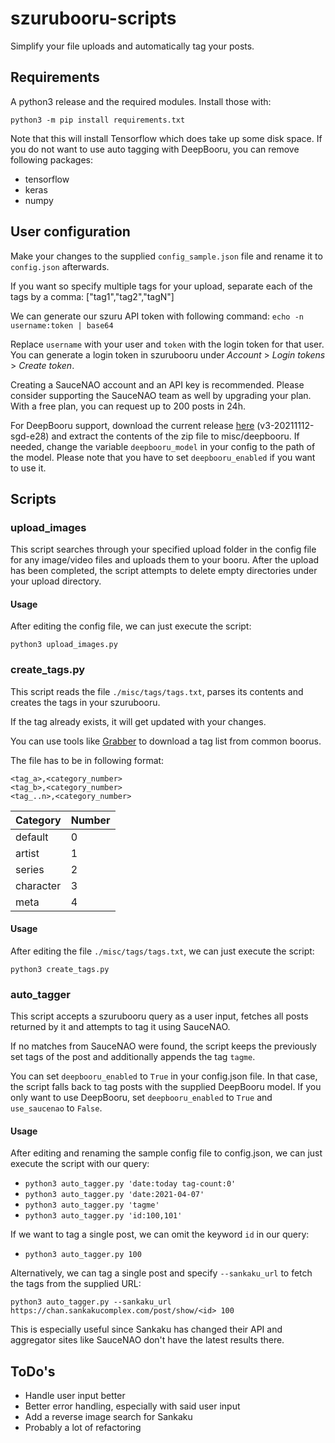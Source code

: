 # szurubooru-scripts
Simplify your file uploads and automatically tag your posts.

## Requirements

A python3 release and the required modules. Install those with:

`python3 -m pip install requirements.txt`

Note that this will install Tensorflow which does take up some disk space.
If you do not want to use auto tagging with DeepBooru, you can remove following packages:

* tensorflow
* keras
* numpy

## User configuration
Make your changes to the supplied `config_sample.json` file and rename it to `config.json` afterwards.

If you want so specify multiple tags for your upload, separate each of the tags by a comma: ["tag1","tag2","tagN"]

We can generate our szuru API token with following command:
`echo -n username:token | base64`

Replace `username` with your user and `token` with the login token for that user.
You can generate a login token in szurubooru under _Account_ > _Login tokens_ > _Create token_.

Creating a SauceNAO account and an API key is recommended.
Please consider supporting the SauceNAO team as well by upgrading your plan.
With a free plan, you can request up to 200 posts in 24h.

For DeepBooru support, download the current release [here](https://github.com/KichangKim/DeepDanbooru/releases/tag/v3-20211112-sgd-e28) (v3-20211112-sgd-e28) and extract the contents of the zip file to misc/deepbooru.
If needed, change the variable `deepbooru_model` in your config to the path of the model.
Please note that you have to set `deepbooru_enabled` if you want to use it.

## Scripts

### upload_images
This script searches through your specified upload folder in the config file for any image/video files and uploads them to your booru.
After the upload has been completed, the script attempts to delete empty directories under your upload directory.

#### Usage
After editing the config file, we can just execute the script:

`python3 upload_images.py`

### create_tags.py
This script reads the file `./misc/tags/tags.txt`, parses its contents and creates the tags in your szurubooru.

If the tag already exists, it will get updated with your changes.

You can use tools like [Grabber](https://github.com/Bionus/imgbrd-grabber) to download a tag list from common boorus.

The file has to be in following format:

```
<tag_a>,<category_number>
<tag_b>,<category_number>
<tag_..n>,<category_number>
```

|Category|Number|
|---|---|
|default|0|
|artist|1|
|series|2|
|character|3|
|meta|4|

#### Usage
After editing the file `./misc/tags/tags.txt`, we can just execute the script:

`python3 create_tags.py`

### auto_tagger
This script accepts a szurubooru query as a user input, fetches all posts returned by it and attempts to tag it using SauceNAO.

If no matches from SauceNAO were found, the script keeps the previously set tags of the post and additionally appends the tag `tagme`.

You can set `deepbooru_enabled` to `True` in your config.json file. In that case, the script falls back to tag posts with the supplied DeepBooru model.
If you only want to use DeepBooru, set `deepbooru_enabled` to `True` and `use_saucenao` to `False`.

#### Usage
After editing and renaming the sample config file to config.json, we can just execute the script with our query:

* `python3 auto_tagger.py 'date:today tag-count:0'`
* `python3 auto_tagger.py 'date:2021-04-07'`
* `python3 auto_tagger.py 'tagme'`
* `python3 auto_tagger.py 'id:100,101'`

If we want to tag a single post, we can omit the keyword `id` in our query:

* `python3 auto_tagger.py 100`

Alternatively, we can tag a single post and specify `--sankaku_url` to fetch the tags from the supplied URL:

`python3 auto_tagger.py --sankaku_url https://chan.sankakucomplex.com/post/show/<id> 100`

This is especially useful since Sankaku has changed their API and aggregator sites like SauceNAO don't have the latest results there.

## ToDo's
* Handle user input better
* Better error handling, especially with said user input
* Add a reverse image search for Sankaku
* Probably a lot of refactoring

